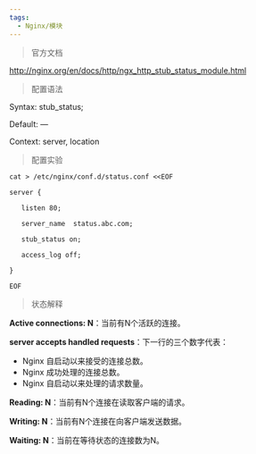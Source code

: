 ```yaml
---
tags:
  - Nginx/模块
---
```


>官方文档

http://nginx.org/en/docs/http/ngx_http_stub_status_module.html

>配置语法

Syntax:	stub_status;

Default:	—

Context:	server, location

>配置实验

```shell
cat > /etc/nginx/conf.d/status.conf <<EOF

server {

   listen 80;

   server_name  status.abc.com;

   stub_status on;

   access_log off;

}

EOF

```

>状态解释

**Active connections: N**：当前有N个活跃的连接。

**server accepts handled requests**：下一行的三个数字代表：

- Nginx 自启动以来接受的连接总数。
- Nginx 成功处理的连接总数。
- Nginx 自启动以来处理的请求数量。

**Reading: N**：当前有N个连接在读取客户端的请求。

**Writing: N**：当前有N个连接在向客户端发送数据。

**Waiting: N**：当前在等待状态的连接数为N。
